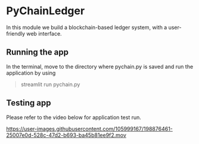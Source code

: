 # PyChainLedger
In this module we build a blockchain-based ledger system, with a user-friendly web interface.

## Running the app
In the terminal, move to the directory where pychain.py is saved and run the application by using 
>streamlit run pychain.py

## Testing app

Please refer to the video below for application test run.

https://user-images.githubusercontent.com/105999167/198876461-25007e0d-528c-47d2-b693-ba45b81ee9f2.mov


